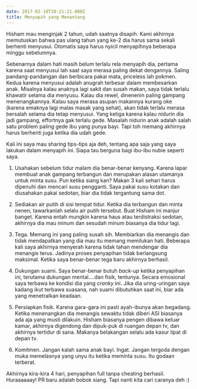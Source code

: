```yaml
---
date: 2017-02-10T10:21:21.000Z
title: Menyapih yang Menantang
---
```



Hisham mau menginjak 2 tahun, udah saatnya disapih. Kami akhirnya memutuskan bahwa pas ulang tahun yang ke-2 dia harus sama sekali berhenti menyusui. Otomatis saya harus nyicil menyapihnya beberapa minggu sebelumnya.

Sebenarnya dalam hati masih belum terlalu rela menyapih dia, pertama karena saat menyusui lah saat saya merasa paling dekat dengannya. Saling pandang-pandangan dan berbicara pakai mata, priceless lah pokmen. Kedua karena menyusui adalah anugrah terbesar dalam membesarkan anak. Misalnya kalau anaknya lagi sakit dan susah makan, saya tidak terlalu khawatir selama dia menyusu. Kalau dia rewel, dinenenin paling gampang menenangkannya. Kalau saya merasa asupan makannya kurang oke (karena emaknya lagi malas masak yang sehat), akan tidak terlalu merasa bersalah selama dia tetap menyusui. Yang ketiga karena kalau nidurin dia jadi gampang, effortnya gak terlalu gede. Masalah nidurin anak adalah salah satu problem paling gede ibu yang punya bayi.
Tapi toh memang akhirnya harus berhenti juga ketika dia udah gede.  

Kali ini saya mau sharing tips-tips aja deh, tentang apa saja yang saya lakukan dalam menyapih ini. Siapa tau berguna bagi ibu-ibu nubie seperti saya. 

1. Usahakan sebelum tidur malam dia benar-benar kenyang.
Karena lapar membuat anak gampang terbangun dan merupakan alasan utamanya untuk minta susu.  Pun ketika siang kan? Makan 3 kali sehari harus dipenuhi dan mencari susu pengganti. Saya pakai susu kotakan dan diusahakan pakai sedotan, biar dia tidak tergantung sama dot. 

2. Sediakan air putih di sisi tempat tidur. 
Ketika dia terbangun dan minta nenen, tawarkanlah selalu air putih tersebut. Buat Hisham ini manjur banget. Karena entah mungkin karena haus atau terdistraksi sedotan, akhirnya dia mau minum dan sesudah minum biasanya dia tidur lagi. 

3. Tega. 
Memang ini yang paling susah sih. Membiarkan dia menangis dan tidak mendapatkan yang dia mau itu memang memilukan hati. Beberapa kali saya akhirnya menyerah karena tidak tahan mendengar dia menangis terus. Jadinya proses penyapihan tidak berlangsung maksimal. Ketika saya benar-benar tega baru akhirnya berhasil. 

4. Dukungan suami. 
Saya benar-benar butuh *back-up* ketika penyapihan ini, terutama dukungan mental....dan fisik, tentunya. Secara emosional saya terbawa ke kondisi dia yang *cranky* ini. Jika dia uring-uringan saya kadang ikut terbawa suasana, nah suami dibutuhkan saat ini, biar ada yang menetralkan keadaan. 

5. Persiapkan fisik. 
Karena gara-gara ini pasti ayah-ibunya akan begadang. Ketika menenangkan dia menangis sewaktu tidak diberi ASI biasanya ada aja yang musti dilakuin. Hisham biasanya pengen dibawa keluar kamar, akhirnya digendong dan dipuk-puk di ruangan depan tv, dan akhirnya tertidur di sana. Makanya belakangan selalu ada kasur lipat di depan tv. 

6. Komitmen. 
Jangan kalah sama anak bayi. Ingat. Jangan tergoda dengan muka memelasnya yang unyu itu ketika meminta susu. Itu godaan terberat. 

Akhirnya kira-kira 4 hari, penyapihan full tanpa cheating berhasil. Huraaaaaay! PR baru adalah bobok siang. Tapi nanti kita cari caranya deh :)